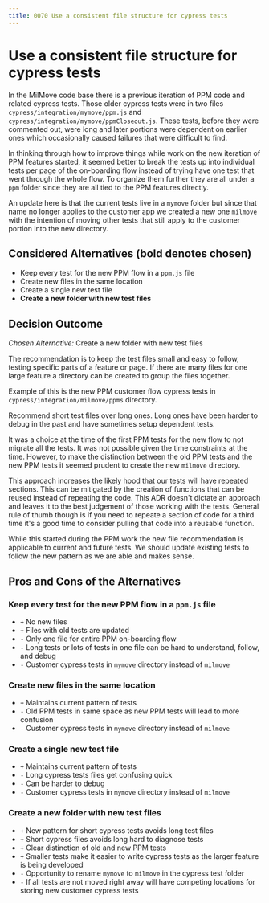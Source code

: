 ```yaml
---
title: 0070 Use a consistent file structure for cypress tests
---
```

# Use a consistent file structure for cypress tests

In the MilMove code base there is a previous iteration of PPM code and related cypress tests. Those older cypress tests were in two files `cypress/integration/mymove/ppm.js` and `cypress/integration/mymove/ppmCloseout.js`. These tests, before they were commented out, were long and later portions were dependent on earlier ones which occasionally caused failures that were difficult to find.

In thinking through how to improve things while work on the new iteration of PPM features started, it seemed better to break the tests up into individual tests per page of the on-boarding flow instead of trying have one test that went through the whole flow. To organize them further they are all under a `ppm` folder since they are all tied to the PPM features directly.

An update here is that the current tests live in a `mymove` folder but since that name no longer applies to the customer app we created a new one `milmove` with the intention of moving other tests that still apply to the customer portion into the new directory.

## Considered Alternatives (bold denotes chosen)

- Keep every test for the new PPM flow in a `ppm.js` file
- Create new files in the same location
- Create a single new test file
- **Create a new folder with new test files**

## Decision Outcome

_Chosen Alternative:_ Create a new folder with new test files

The recommendation is to keep the test files small and easy to follow, testing specific parts of a feature or page. If there are many files for one large feature a directory can be created to group the files together.

Example of this is the new PPM customer flow cypress tests in `cypress/integration/milmove/ppms` directory.

Recommend short test files over long ones. Long ones have been harder to debug in the past and have sometimes setup dependent tests.

It was a choice at the time of the first PPM tests for the new flow to not migrate all the tests. It was not possible given the time constraints at the time. However, to make the distinction between the old PPM tests and the new PPM tests it seemed prudent to create the new `milmove` directory.

This approach increases the likely hood that our tests will have repeated sections. This can be mitigated by the creation of functions that can be reused instead of repeating the code. This ADR doesn't dictate an approach and leaves it to the best judgement of those working with the tests. General rule of thumb though is if you need to repeate a section of code for a third time it's a good time to consider pulling that code into a reusable function.

While this started during the PPM work the new file recommendation is applicable to current and future tests. We should update existing tests to follow the new pattern as we are able and makes sense.

## Pros and Cons of the Alternatives

### Keep every test for the new PPM flow in a `ppm.js` file

- `+` No new files
- `+` Files with old tests are updated
- `-` Only one file for entire PPM on-boarding flow
- `-` Long tests or lots of tests in one file can be hard to understand, follow, and debug
- `-` Customer cypress tests in `mymove` directory instead of `milmove`

### Create new files in the same location

- `+` Maintains current pattern of tests
- `-` Old PPM tests in same space as new PPM tests will lead to more confusion
- `-` Customer cypress tests in `mymove` directory instead of `milmove`

### Create a single new test file

- `+` Maintains current pattern of tests
- `-` Long cypress tests files get confusing quick
- `-` Can be harder to debug
- `-` Customer cypress tests in `mymove` directory instead of `milmove`

### Create a new folder with new test files

- `+` New pattern for short cypress tests avoids long test files
- `+` Short cypress files avoids long hard to diagnose tests
- `+` Clear distinction of old and new PPM tests
- `+` Smaller tests make it easier to write cypress tests as the larger feature is being developed
- `-` Opportunity to rename `mymove` to `milmove` in the cypress test folder
- `-` If all tests are not moved right away will have competing locations for storing new customer cypress tests
